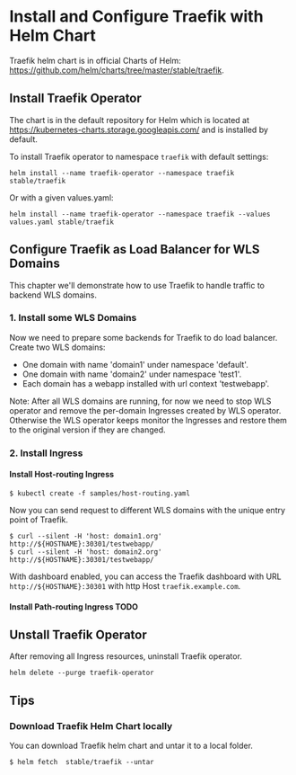 # Install and Configure Traefik with Helm Chart
Traefik helm chart is in official Charts of Helm: https://github.com/helm/charts/tree/master/stable/traefik.

## Install Traefik Operator
The chart is in the default repository for Helm which is located at https://kubernetes-charts.storage.googleapis.com/ and is installed by default.

To install Traefik operator to namespace `traefik` with default settings:
```
helm install --name traefik-operator --namespace traefik stable/traefik
```
Or with a given values.yaml:
```
helm install --name traefik-operator --namespace traefik --values values.yaml stable/traefik
```

## Configure Traefik as Load Balancer for WLS Domains
This chapter we'll demonstrate how to use Traefik to handle traffic to backend WLS domains.

### 1. Install some WLS Domains
Now we need to prepare some backends for Traefik to do load balancer. 
Create two WLS domains: 
- One domain with name 'domain1' under namespace 'default'.
- One domain with name 'domain2' under namespace 'test1'.
- Each domain has a webapp installed with url context 'testwebapp'.

Note: After all WLS domains are running, for now we need to stop WLS operator and remove the per-domain Ingresses created by WLS operator. Otherwise the WLS operator keeps monitor the Ingresses and restore them to the original version if they are changed.

### 2. Install Ingress
#### Install Host-routing Ingress
```
$ kubectl create -f samples/host-routing.yaml
```
Now you can send request to different WLS domains with the unique entry point of Traefik.
```
$ curl --silent -H 'host: domain1.org' http://${HOSTNAME}:30301/testwebapp/
$ curl --silent -H 'host: domain2.org' http://${HOSTNAME}:30301/testwebapp/
```

With dashboard enabled, you can access the Traefik dashboard with URL `http://${HOSTNAME}:30301` with http Host `traefik.example.com`.

#### Install Path-routing Ingress TODO

## Unstall Traefik Operator
After removing all Ingress resources, uninstall Traefik operator.
```
helm delete --purge traefik-operator
```

## Tips
### Download Traefik Helm Chart locally
You can download Traefik helm chart and untar it to a local folder.
```
$ helm fetch  stable/traefik --untar
```
